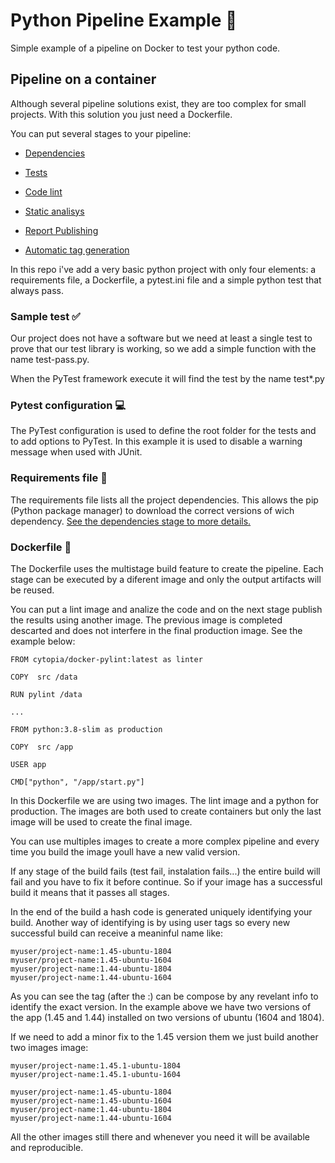 # Python Pipeline Example 🐍

Simple example of a pipeline on Docker to test your python code.

## Pipeline on a container

Although several pipeline solutions exist, they are too complex for small projects. With this solution you just need a Dockerfile.

You can put several stages to your pipeline:

- [Dependencies](pipeline/dependencies.md)

- [Tests](pipeline/tests.md)

- [Code lint](pipeline/lint.md)

- [Static analisys](pipeline/static-analisys.md)

- [Report Publishing](pipeline/reports.md)

- [Automatic tag generation](pipeline/tagging.md)

In this repo i've add a very basic python project with only four elements: a requirements file, a Dockerfile, a pytest.ini file and a simple python test that always pass.

### Sample test ✅

Our project does not have a software but we need at least a single test to prove that our test library is working, so we add a simple function with the name test-pass.py.

When the PyTest framework execute it will find the test by the name test\*.py

### Pytest configuration 💻

The PyTest configuration is used to define the root folder for the tests and to add options to PyTest. In this example it is used to disable a warning message when used with JUnit.

### Requirements file 📃

The requirements file lists all the project dependencies. This allows the pip (Python package manager) to download the correct versions of wich dependency. [See the dependencies stage to more details.](pipeline/dependencies.md)

### Dockerfile 🐳

The Dockerfile uses the multistage build feature to create the pipeline. Each stage can be executed by a diferent image and only the output artifacts will be reused.

You can put a lint image and analize the code and on the next stage publish the results using another image. The previous image is completed descarted and does not interfere in the final production image. See the example below:

    FROM cytopia/docker-pylint:latest as linter

    COPY  src /data

    RUN pylint /data

    ...

    FROM python:3.8-slim as production

    COPY  src /app

    USER app

    CMD["python", "/app/start.py"]

In this Dockerfile we are using two images. The lint image and a python for production. The images are both used to create containers but only the last image will be used to create the final image.

You can use multiples images to create a more complex pipeline and every time you build the image youll have a new valid version.

If any stage of the build fails (test fail, instalation fails...) the entire build will fail and you have to fix it before continue. So if your image has a successful build it means that it passes all stages.

In the end of the build a hash code is generated uniquely identifying your build. Another way of identifying is by using user tags so every new successful build can receive a meaninful name like:

    myuser/project-name:1.45-ubuntu-1804
    myuser/project-name:1.45-ubuntu-1604
    myuser/project-name:1.44-ubuntu-1804
    myuser/project-name:1.44-ubuntu-1604

As you can see the tag (after the :) can be compose by any revelant info to identify the exact version. In the example above we have two versions of the app (1.45 and 1.44) installed on two versions of ubuntu (1604 and 1804).

If we need to add a minor fix to the 1.45 version them we just build another two images image:

    myuser/project-name:1.45.1-ubuntu-1804
    myuser/project-name:1.45.1-ubuntu-1604

    myuser/project-name:1.45-ubuntu-1804
    myuser/project-name:1.45-ubuntu-1604
    myuser/project-name:1.44-ubuntu-1804
    myuser/project-name:1.44-ubuntu-1604

All the other images still there and whenever you need it will be available and reproducible.
